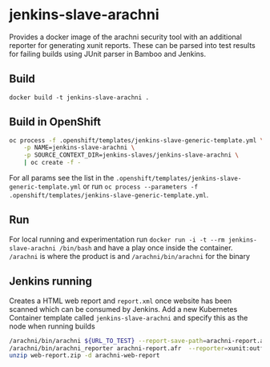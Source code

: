 # jenkins-slave-arachni
Provides a docker image of the arachni security tool with an additional reporter for generating xunit reports. These can be parsed into test results for failing builds using JUnit parser in Bamboo and Jenkins.

## Build
`docker build -t jenkins-slave-arachni .`

## Build in OpenShift
```bash
oc process -f .openshift/templates/jenkins-slave-generic-template.yml \
    -p NAME=jenkins-slave-arachni \
    -p SOURCE_CONTEXT_DIR=jenkins-slaves/jenkins-slave-arachni \
    | oc create -f -
```
For all params see the list in the `.openshift/templates/jenkins-slave-generic-template.yml` or run `oc process --parameters -f .openshift/templates/jenkins-slave-generic-template.yml`.

## Run
For local running and experimentation run `docker run -i -t --rm jenkins-slave-arachni /bin/bash` and have a play once inside the container. `/arachni` is where the product is and  `/arachni/bin/arachni` for the binary

## Jenkins running
Creates a HTML web report and `report.xml` once website has been scanned which can be consumed by Jenkins. Add a new Kubernetes Container template called `jenkins-slave-arachni` and specify this as the node when running builds

```bash
/arachni/bin/arachni ${URL_TO_TEST} --report-save-path=arachni-report.afr
/arachni/bin/arachni_reporter arachni-report.afr  --reporter=xunit:outfile=report.xml  --reporter=html:outfile=web-report.zip
unzip web-report.zip -d arachni-web-report
```
